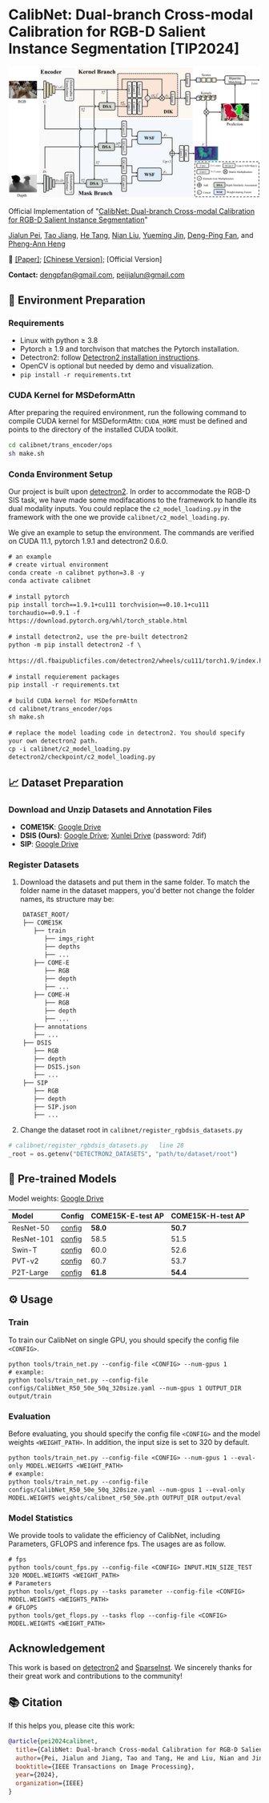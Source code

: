 # CalibNet: Dual-branch Cross-modal Calibration for RGB-D Salient Instance Segmentation [TIP2024]
![CalibNet](assets/pipeline.png)

Official Implementation of "[CalibNet: Dual-branch Cross-modal Calibration for RGB-D Salient Instance Segmentation](https://arxiv.org/pdf/2307.08098)"

[Jialun Pei](https://scholar.google.com/citations?user=1lPivLsAAAAJ&hl=en), [Tao Jiang](https://github.com/Jtao0818), [He Tang](https://scholar.google.com/citations?hl=en&user=70XLFUsAAAAJ), [Nian Liu](https://scholar.google.com/citations?user=ZSilWs4AAAAJ&hl=zh-CN), [Yueming Jin](https://yuemingjin.github.io/), [Deng-Ping Fan](https://dengpingfan.github.io/), and [Pheng-Ann Heng](https://scholar.google.com/citations?user=OFdytjoAAAAJ&hl=zh-CN)

👀 [[Paper]](https://arxiv.org/pdf/2307.08098); [[Chinese Version]](https://github.com/PJLallen/CalibNet/blob/main/assets/CalibNet_Chinese.pdf); [Official Version]

**Contact:** dengpfan@gmail.com, peijialun@gmail.com

## 🔧 Environment Preparation

### Requirements
- Linux with python ≥ 3.8
- Pytorch ≥ 1.9 and torchvison that matches the Pytorch installation.
- Detectron2: follow [Detectron2 installation instructions](https://detectron2.readthedocs.io/tutorials/install.html).
- OpenCV is optional but needed by demo and visualization.
- `pip install -r requirements.txt`

### CUDA Kernel for MSDeformAttn
After preparing the required environment, run the following command to compile CUDA kernel for MSDeformAttn:
`CUDA_HOME` must be defined and points to the directory of the installed CUDA toolkit.
```bash
cd calibnet/trans_encoder/ops
sh make.sh
```

### Conda Environment Setup
Our project is built upon [detectron2](https://github.com/facebookresearch/detectron2). In order to accommodate the RGB-D SIS task, we have made some modifacations to the framework to handle its dual modality inputs. You could replace the `c2_model_loading.py` in the framework with the one we provide `calibnet/c2_model_loading.py`.

We give an example to setup the environment. The commands are verified on CUDA 11.1, pytorch 1.9.1 and detectron2 0.6.0.
```shell
# an example
# create virtual environment
conda create -n calibnet python=3.8 -y
conda activate calibnet

# install pytorch
pip install torch==1.9.1+cu111 torchvision==0.10.1+cu111 torchaudio==0.9.1 -f https://download.pytorch.org/whl/torch_stable.html

# install detectron2, use the pre-built detectron2
python -m pip install detectron2 -f \
  https://dl.fbaipublicfiles.com/detectron2/wheels/cu111/torch1.9/index.html

# install requierement packages
pip install -r requirements.txt

# build CUDA kernel for MSDeformAttn
cd calibnet/trans_encoder/ops
sh make.sh

# replace the model loading code in detectron2. You should specify your own detectron2 path.
cp -i calibnet/c2_model_loading.py detectron2/checkpoint/c2_model_loading.py
```                                      

## 📈 Dataset Preparation

### Download and Unzip Datasets and Annotation Files

- **COME15K**: [Google Drive](https://drive.google.com/file/d/15UdZBdtmwxq7PiCHUpkMgnUxbLF1p_O5/view?usp=drive_link)
- **DSIS (Ours)**: [Google Drive](https://drive.google.com/file/d/1zqWo6vSB4ARJqu49PqoyKatj9xxolsPp/view?usp=drive_link); [Xunlei Drive](https://pan.xunlei.com/s/VO-ZHW99Jup3U6-i73_KncXyA1#) (password: 7dif)
- **SIP**: [Google Drive](https://drive.google.com/file/d/1ebNjyrS28vEXDGawxHxVFNNxz3XLBqrT/view?usp=drive_link)

### Register Datasets

1. Download the datasets and put them in the same folder. To match the folder name in the dataset mappers, you'd better not change the folder names, its structure may be:

```
    DATASET_ROOT/
    ├── COME15K
       ├── train
          ├── imgs_right
          ├── depths
          ├── ...
       ├── COME-E
          ├── RGB
          ├── depth
          ├── ...
       ├── COME-H
          ├── RGB
          ├── depth
          ├── ...
       ├── annotations
       ├── ...
    ├── DSIS
       ├── RGB
       ├── depth
       ├── DSIS.json
       ├── ...
    ├── SIP
       ├── RGB
       ├── depth
       ├── SIP.json
       ├── ...
```

2. Change the dataset root in `calibnet/register_rgbdsis_datasets.py`

```python
# calibnet/register_rgbdsis_datasets.py   line 28
_root = os.getenv("DETECTRON2_DATASETS", "path/to/dataset/root")
```

## 🚀 Pre-trained Models
Model weights: [Google Drive](https://drive.google.com/drive/folders/19n_Sb6Y4C9uzsqyX6OhkzN6XAjI1iOLI?usp=drive_link)

| Model     | Config                                                    | COME15K-E-test AP  | COME15K-H-test AP  | 
| :-------- | :---------------------------------------------------------| :----------------- | :----------------- | 
| ResNet-50       | [config](configs/CalibNet_R50_50e_50q_320size.yaml)       | **58.0**               | **50.7**               | 
| ResNet-101      | [config](configs/CalibNet_R101_50e_50q_320size.yaml)      | 58.5               | 51.5               | 
| Swin-T    | [config](configs/CalibNet_SwinT_50e_50q_320size.yaml)     | 60.0               | 52.6               | 
| PVT-v2    | [config](configs/CalibNet_PVT_50e_50q_320size.yaml)       | 60.7               | 53.7               | 
| P2T-Large | [config](configs/CalibNet_P2T_large_50e_50q_320size.yaml) | **61.8**               | **54.4**               |

## ⚙️ Usage

### Train
To train our CalibNet on single GPU, you should specify the config file `<CONFIG>`.
```shell
python tools/train_net.py --config-file <CONFIG> --num-gpus 1
# example:
python tools/train_net.py --config-file configs/CalibNet_R50_50e_50q_320size.yaml --num-gpus 1 OUTPUT_DIR output/train
```

### Evaluation

Before evaluating, you should specify the config file `<CONFIG>` and the model weights `<WEIGHT_PATH>`. In addition, the input size is set to 320 by default.

```shell
python tools/train_net.py --config-file <CONFIG> --num-gpus 1 --eval-only MODEL.WEIGHTS <WEIGHT_PATH>
# example:
python tools/train_net.py --config-file configs/CalibNet_R50_50e_50q_320size.yaml --num-gpus 1 --eval-only MODEL.WEIGHTS weights/calibnet_r50_50e.pth OUTPUT_DIR output/eval
```

### Model Statistics

We provide tools to validate the efficiency of CalibNet, including Parameters, GFLOPS and inference fps. The usages are as follow.


```shell
# fps
python tools/count_fps.py --config-file <CONFIG> INPUT.MIN_SIZE_TEST 320 MODEL.WEIGHTS <WEIGHT_PATH>
# Parameters
python tools/get_flops.py --tasks parameter --config-file <CONFIG> MODEL.WEIGHTS <WEIGHTS_PATH>
# GFLOPS
python tools/get_flops.py --tasks flop --config-file <CONFIG> MODEL.WEIGHTS <WEIGHT_PATH>
```

## Acknowledgement

This work is based on [detectron2](https://github.com/facebookresearch/detectron2) and [SparseInst](https://github.com/hustvl/SparseInst). We sincerely thanks for their great work and contributions to the community!

## 📚 Citation

If this helps you, please cite this work:

```bibtex
@article{pei2024calibnet,
  title={CalibNet: Dual-branch Cross-modal Calibration for RGB-D Salient Instance Segmentation},
  author={Pei, Jialun and Jiang, Tao and Tang, He and Liu, Nian and Jin, Yueming and Fan, Deng-Ping and Heng, Pheng-Ann},
  booktitle={IEEE Transactions on Image Processing},
  year={2024},
  organization={IEEE}
}
```
